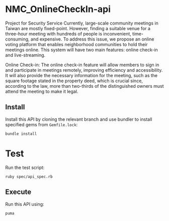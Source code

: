 # NMC_OnlineCheckIn-api
Project for Security Service
Currently, large-scale community meetings in Taiwan are mostly fixed-point. However, finding a suitable venue for a three-hour meeting with hundreds of people is inconvenient, time-consuming, and expensive. To address this issue, we propose an online voting platform that enables neighborhood communities to hold their meetings online. This system will have two main features: online check-in and live-streaming.

Online Check-in:
The online check-in feature will allow members to sign in and participate in meetings remotely, improving efficiency and accessibility. It will also provide the necessary information for the meeting, such as the square footage stated in the property deed, which is crucial since, according to the law, more than two-thirds of the distinguished owners must attend the meeting to make it legal.

## Install
Install this API by cloning the relevant branch and use bundler to install specified gems from `Gemfile.lock`:

```
bundle install
```

# Test

Run the test script:

```shell
ruby spec/api_spec.rb
```

## Execute

Run this API using:

```shell
puma
```
